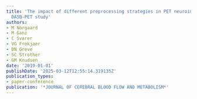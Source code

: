 ```yaml
---
title: 'The impact of different preprocessing strategies in PET neuroimaging: A [C-11]
  DASB-PET study'
authors:
- M Norgaard
- M Ganz
- C Svarer
- VG Frokjaer
- DN Greve
- SC Strother
- GM Knudsen
date: '2019-01-01'
publishDate: '2025-03-12T12:55:14.319135Z'
publication_types:
- paper-conference
publication: '*JOURNAL OF CEREBRAL BLOOD FLOW AND METABOLISM*'
---
```

